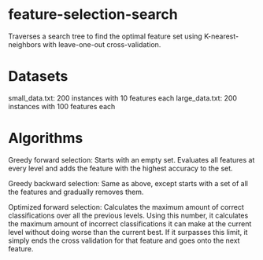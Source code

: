 # feature-selection-search
Traverses a search tree to find the optimal feature set using K-nearest-neighbors with leave-one-out cross-validation.

# Datasets
small_data.txt: 200 instances with 10 features each
large_data.txt: 200 instances with 100 features each

# Algorithms
Greedy forward selection: Starts with an empty set. Evaluates all features at every level and adds the feature with 
the highest accuracy to the set.

Greedy backward selection: Same as above, except starts with a set of all the features and gradually removes them.

Optimized forward selection: Calculates the maximum amount of correct classifications over all the previous levels.
Using this number, it calculates the maximum amount of incorrect classifications it can make at the current level 
without doing worse than the current best. If it surpasses this limit, it simply ends the cross validation for that 
feature and goes onto the next feature.
